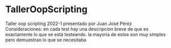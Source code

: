 # TallerOopScripting
 Taller oop scripting 2022-1
 presentado por Juan José Pérez
 Consideraciones: en cada test hay una descripcion breve de que es exactamente lo que se está testeando.
 la mayoria de estos son muy simples pero demuestran lo que se necesitaba 
